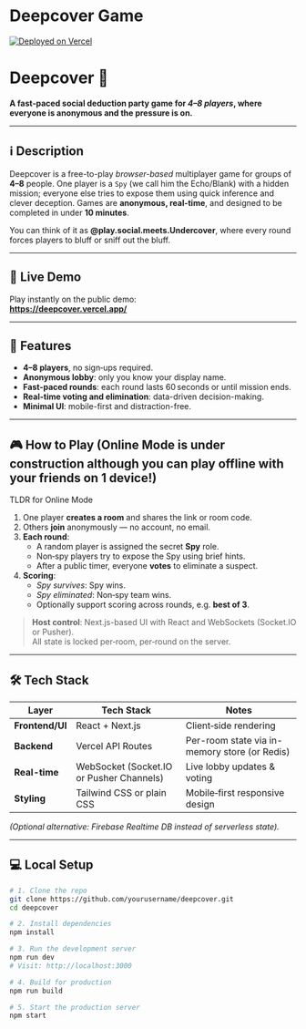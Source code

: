 # Deepcover Game



[![Deployed on Vercel](https://img.shields.io/badge/Deployed%20on-Vercel-black?style=for-the-badge&logo=vercel)](https://vercel.com/neel-s-projects-9464065f/v0-undercover-game)

# Deepcover 🎯

**A fast‑paced social deduction party game for **_4–8 players_**, where everyone is **anonymous** and the pressure is on.**  

---

## ℹ️ Description

Deepcover is a free-to-play *browser-based* multiplayer game for groups of **4–8** people. One player is a `Spy` (we call him the Echo/Blank) with a hidden mission; everyone else tries to expose them using quick inference and clever deception. Games are **anonymous, real-time**, and designed to be completed in under **10 minutes**.

You can think of it as **@play.social.meets.Undercover**, where every round forces players to bluff or sniff out the bluff.

---

## 🚀 Live Demo

Play instantly on the public demo:  
**https://deepcover.vercel.app/**

---

## 👑 Features

- **4–8 players**, no sign‑ups required.  
- **Anonymous lobby**: only you know your display name.  
- **Fast-paced rounds**: each round lasts 60 seconds or until mission ends.  
- **Real-time voting and elimination**: data-driven decision-making.  
- **Minimal UI**: mobile-first and distraction-free.

---

## 🎮 How to Play (Online Mode is under construction although you can play offline with your friends on 1 device!)

TLDR for Online Mode
1. One player **creates a room** and shares the link or room code.  
2. Others **join** anonymously — no account, no email.  
3. **Each round**:
   - A random player is assigned the secret **Spy** role.
   - Non‑spy players try to expose the Spy using brief hints.
   - After a public timer, everyone **votes** to eliminate a suspect.
4. **Scoring**:
   - *Spy survives*: Spy wins.
   - *Spy eliminated*: Non‑spy team wins.
   - Optionally support scoring across rounds, e.g. **best of 3**.

> **Host control**: Next.js-based UI with React and WebSockets (Socket.IO or Pusher).  
> All state is locked per‑room, per‑round on the server.

---

## 🛠️ Tech Stack

| Layer           | Tech Stack               | Notes                        |
|------------------|--------------------------|-------------------------------|
| **Frontend/UI**  | React + Next.js         | Client‑side rendering        |
| **Backend**      | Vercel API Routes        | Per-room state via in-memory store (or Redis) |
| **Real-time**    | WebSocket (Socket.IO or Pusher Channels) | Live lobby updates & voting |
| **Styling**      | Tailwind CSS or plain CSS | Mobile‑first responsive design |

*(Optional alternative: Firebase Realtime DB instead of serverless state).*

---

## 💻 Local Setup

```bash
# 1. Clone the repo
git clone https://github.com/yourusername/deepcover.git
cd deepcover

# 2. Install dependencies
npm install

# 3. Run the development server
npm run dev
# Visit: http://localhost:3000

# 4. Build for production
npm run build

# 5. Start the production server
npm start
